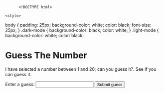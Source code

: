           <!DOCTYPE html>
<html>
<head>
    <meta charset="utf-8">
    <title>Number Guessing Game</title>
  
    <style>
  body {
        padding: 25px;
        background-color: white;
        color: black;
        font-size: 25px;
      }
      .dark-mode {
        background-color: black;
        color: white;
      }
      .light-mode {
        background-color: white;
        color: black;
    </style>
</head>
  
<body>
<h1>Guess The Number</h1>
  
<p>I have selected a number between 1 and 20; can you guess it?. 
See if you can guess it.</p>
  
<div class="form">
    <label for="guessField">Enter a guess: </label>
    <input type = "text" id = "guessField" class = "guessField">
    <input type = "submit" value = "Submit guess" 
           class = "guessSubmit" id = "submitguess">
</div>
  
<script type = "text/javascript">
  
    // random value generated
    var y = Math.floor(Math.random() * 20 + 1);
      
    // counting the number of guesses
    // made for correct Guess
    var guess = 1;
      
    document.getElementById("submitguess").onclick = function(){
      
   // number guessed by user     
   var x = document.getElementById("guessField").value;
  
   if(x == y)
   {    
       alert("YAY! You guessed correctly! Bruh."
               + guess + " GUESS ");
   }
   else if(x > y) /* if guessed number is greater
                   than actual number*/ 
   {    
       guess++;
       alert("Try a smaller number.");
   }
   else
   {
       guess++;
       alert("Try a greater number.")
   }
}
</script>
</body>
</html>                
